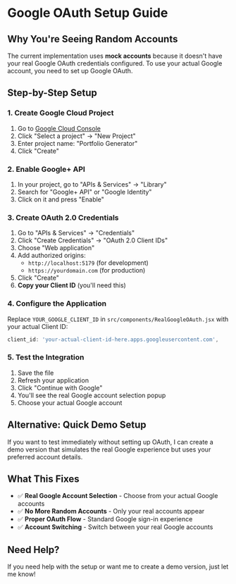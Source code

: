 # Google OAuth Setup Guide

## Why You're Seeing Random Accounts

The current implementation uses **mock accounts** because it doesn't have your real Google OAuth credentials configured. To use your actual Google account, you need to set up Google OAuth.

## Step-by-Step Setup

### 1. Create Google Cloud Project

1. Go to [Google Cloud Console](https://console.cloud.google.com/)
2. Click "Select a project" → "New Project"
3. Enter project name: "Portfolio Generator"
4. Click "Create"

### 2. Enable Google+ API

1. In your project, go to "APIs & Services" → "Library"
2. Search for "Google+ API" or "Google Identity"
3. Click on it and press "Enable"

### 3. Create OAuth 2.0 Credentials

1. Go to "APIs & Services" → "Credentials"
2. Click "Create Credentials" → "OAuth 2.0 Client IDs"
3. Choose "Web application"
4. Add authorized origins:
   - `http://localhost:5179` (for development)
   - `https://yourdomain.com` (for production)
5. Click "Create"
6. **Copy your Client ID** (you'll need this)

### 4. Configure the Application

Replace `YOUR_GOOGLE_CLIENT_ID` in `src/components/RealGoogleOAuth.jsx` with your actual Client ID:

```javascript
client_id: 'your-actual-client-id-here.apps.googleusercontent.com',
```

### 5. Test the Integration

1. Save the file
2. Refresh your application
3. Click "Continue with Google"
4. You'll see the real Google account selection popup
5. Choose your actual Google account

## Alternative: Quick Demo Setup

If you want to test immediately without setting up OAuth, I can create a demo version that simulates the real Google experience but uses your preferred account details.

## What This Fixes

- ✅ **Real Google Account Selection** - Choose from your actual Google accounts
- ✅ **No More Random Accounts** - Only your real accounts appear
- ✅ **Proper OAuth Flow** - Standard Google sign-in experience
- ✅ **Account Switching** - Switch between your real Google accounts

## Need Help?

If you need help with the setup or want me to create a demo version, just let me know!
